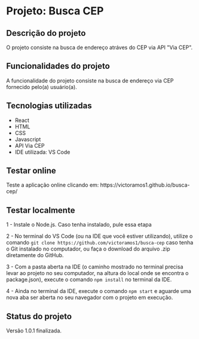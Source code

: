 <h1>Projeto: Busca CEP</h1>


<h2>Descrição do projeto</h2>

<p>O projeto consiste na busca de endereço atráves do CEP via API "Via CEP".</p>

<h2>Funcionalidades do projeto</h2>

<p>A funcionalidade do projeto consiste na busca de endereço via CEP fornecido pelo(a) usuário(a).</p>

<h2>Tecnologias utilizadas</h2>

<ul>
    <li>React</li>
    <li>HTML</li>
    <li>CSS</li>
    <li>Javascript</li>
    <li>API Via CEP</li>
    <li>IDE utilizada: VS Code</li>
</ul>

<h2>Testar online</h2>

<p>Teste a aplicação online clicando em: https://victoramos1.github.io/busca-cep/</p>

<h2>Testar localmente</h2>

<p>1 - Instale o Node.js. Caso tenha instalado, pule essa etapa</p>

<p>2 - No terminal do VS Code (ou na IDE que você estiver utilizando), utilize o comando <code>git clone https://github.com/victoramos1/busca-cep</code> caso tenha o Git instalado no computador, ou faça o download do arquivo .zip diretamente do GitHub.</p>

<p>3 - Com a pasta aberta na IDE (o caminho mostrado no terminal precisa levar ao projeto no seu computador, na altura do local onde se encontra o package.json), execute o comando <code>npm install</code> no terminal da IDE.</p>

<p>4 - Ainda no terminal da IDE, execute o comando <code>npm start</code> e aguarde uma nova aba ser aberta no seu navegador com o projeto em execução.</p>

<h2>Status do projeto</h2>

<p>Versão 1.0.1 finalizada.</p>
